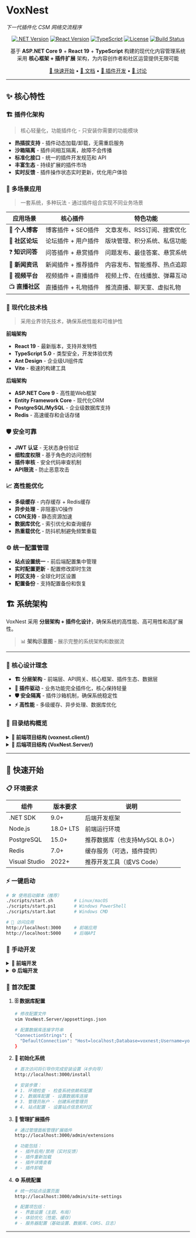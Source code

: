 # VoxNest
*下一代插件化 CSM 网络交流程序*

<div align="center">

[![.NET Version](https://img.shields.io/badge/.NET-9.0-blue?style=flat-square&logo=dotnet)](https://dotnet.microsoft.com/)
[![React Version](https://img.shields.io/badge/React-19-blue?style=flat-square&logo=react)](https://reactjs.org/)
[![TypeScript](https://img.shields.io/badge/TypeScript-5.0-blue?style=flat-square&logo=typescript)](https://www.typescriptlang.org/)
[![License](https://img.shields.io/badge/License-MIT-green?style=flat-square)](LICENSE)
[![Build Status](https://img.shields.io/badge/Build-Passing-brightgreen?style=flat-square)](https://github.com/your-repo/voxnest)

基于 **ASP.NET Core 9** + **React 19** + **TypeScript** 构建的现代化内容管理系统<br/>
采用 **核心框架 + 插件扩展** 架构，为内容创作者和社区运营提供无限可能

[🚀 快速开始](#-快速开始) • [📖 文档](docs/) • [🔌 插件开发](docs/05-插件开发指南.md) • [💬 讨论](https://github.com/your-repo/discussions)

</div>

---

## ✨ 核心特性

### 🏗️ **插件化架构**
> 核心轻量化，功能插件化 - 只安装你需要的功能模块

- **热插拔支持** - 插件动态加载/卸载，无需重启服务  
- **沙箱隔离** - 插件间相互隔离，故障不会传播
- **标准化接口** - 统一的插件开发规范和 API
- **丰富生态** - 持续扩展的插件市场
- **实时反馈** - 插件操作状态实时更新，优化用户体验

### 🎯 **多场景应用**
> 一套系统，多种玩法 - 通过插件组合实现不同业务场景

| 应用场景 | 核心插件 | 特色功能 |
|---------|---------|---------|
| 📝 **个人博客** | 博客插件 + SEO插件 | 文章发布、RSS订阅、搜索优化 |
| 💬 **社区论坛** | 论坛插件 + 用户插件 | 版块管理、积分系统、私信功能 |
| ❓ **知识问答** | 问答插件 + 悬赏插件 | 问题发布、最佳答案、悬赏系统 |
| 📰 **新闻资讯** | 新闻插件 + 推荐插件 | 内容发布、智能推荐、热点追踪 |
| 🎥 **视频平台** | 视频插件 + 直播插件 | 视频上传、在线播放、弹幕互动 |
| 📺 **直播社区** | 直播插件 + 礼物插件 | 推流直播、聊天室、虚拟礼物 |

### 🚀 **现代化技术栈**
> 采用业界领先技术，确保系统性能和可维护性

**前端架构**
- **React 19** - 最新版本，支持并发特性
- **TypeScript 5.0** - 类型安全，开发体验优秀
- **Ant Design** - 企业级UI组件库
- **Vite** - 极速的构建工具

**后端架构**  
- **ASP.NET Core 9** - 高性能Web框架
- **Entity Framework Core** - 现代化ORM
- **PostgreSQL/MySQL** - 企业级数据库支持
- **Redis** - 高速缓存和会话存储

### 🛡️ **安全可靠**
- **JWT 认证** - 无状态身份验证
- **细粒度权限** - 基于角色的访问控制
- **插件审核** - 安全代码审查机制
- **API限流** - 防止恶意攻击

### 📈 **高性能优化**
- **多级缓存** - 内存缓存 + Redis缓存
- **异步处理** - 非阻塞I/O操作
- **CDN支持** - 静态资源加速
- **数据库优化** - 索引优化和查询缓存
- **热重载优化** - 防抖机制避免频繁重载

### ⚙️ **统一配置管理**
- **站点设置统一** - 前后端配置集中管理
- **实时配置更新** - 配置修改即时生效
- **时区支持** - 全球化时区设置
- **配置备份** - 支持配置备份和恢复

## 🏗️ 系统架构

VoxNest 采用 **分层架构 + 插件化设计**，确保系统的高性能、高可用性和高扩展性。

> 📊 **架构示意图** - 展示完整的系统架构和数据流

---

### 🎯 **核心设计理念**

- **🏗️ 分层架构** - 前端层、API网关、核心框架、插件生态、数据层
- **🔌 插件驱动** - 业务功能完全插件化，核心保持轻量
- **🛡️ 安全隔离** - 插件沙箱机制，确保系统稳定性
- **⚡ 高性能** - 多级缓存、异步处理、数据库优化

### 📁 **目录结构概览**

<details>
<summary><strong>📂 前端项目结构 (voxnest.client/)</strong></summary>

```
📁 voxnest.client/
├── 📁 src/
│   ├── 📁 api/           # API调用层
│   ├── 📁 components/    # 通用组件
│   ├── 📁 pages/         # 页面组件
│   ├── 📁 stores/        # 状态管理
│   ├── 📁 types/         # 类型定义
│   └── 📁 styles/        # 样式文件
├── 📄 package.json       # 依赖配置
├── 📄 vite.config.ts     # Vite配置
└── 📄 tsconfig.json      # TypeScript配置
```
</details>

<details>
<summary><strong>📂 后端项目结构 (VoxNest.Server/)</strong></summary>

```
📁 VoxNest.Server/
├── 📁 Domain/            # 领域层 - 核心实体
│   ├── 📁 Entities/      # 数据实体
│   ├── 📁 Enums/         # 枚举定义
│   └── 📁 Events/        # 领域事件
├── 📁 Application/       # 应用层 - 业务逻辑
│   ├── 📁 DTOs/          # 数据传输对象
│   ├── 📁 Interfaces/    # 业务接口
│   └── 📁 Services/      # 业务服务
├── 📁 Infrastructure/    # 基础设施层
│   ├── 📁 Persistence/   # 数据持久化
│   └── 📁 Services/      # 基础服务
├── 📁 Presentation/      # 表示层 - API控制器
│   └── 📁 Controllers/   # API控制器
└── 📄 Program.cs         # 应用入口
```
</details>

---

## 🚀 快速开始

### 📋 **环境要求**

| 组件 | 版本要求 | 说明 |
|------|----------|------|
| .NET SDK | 9.0+ | 后端开发框架 |
| Node.js | 18.0+ LTS | 前端运行环境 |
| PostgreSQL | 15.0+ | 推荐数据库（也支持MySQL 8.0+） |
| Redis | 7.0+ | 缓存服务（可选，插件提供） |
| Visual Studio | 2022+ | 推荐开发工具（或VS Code） |

### ⚡ **一键启动**

```bash
# 🛠️ 使用启动脚本（推荐）
./scripts/start.sh        # Linux/macOS
./scripts/start.ps1       # Windows PowerShell
./scripts/start.bat       # Windows CMD

# 📝 访问应用
http://localhost:3000     # 前端应用
http://localhost:5000     # 后端API
```

### 🔧 **手动开发**

<details>
<summary><strong>📱 前端开发</strong></summary>

```bash
# 🔄 进入前端目录
cd voxnest.client

# 📦 安装依赖
npm install
# 或使用 yarn
yarn install

# 🚀 启动开发服务器
npm run dev
# 或使用 yarn
yarn dev

# 🌐 访问地址
http://localhost:3000
```
</details>

<details>
<summary><strong>⚙️ 后端开发</strong></summary>

```bash
# 🔄 进入后端目录
cd VoxNest.Server

# 📦 还原NuGet包
dotnet restore

# 🗄️ 更新数据库（首次运行）
dotnet ef database update

# 🚀 启动开发服务器
dotnet run
# 或使用热重载
dotnet watch run

# 🌐 访问地址
http://localhost:5000      # API
http://localhost:5000/swagger  # API文档
```
</details>

### 🔑 **首次配置**

1. **🗄️ 数据库配置**
   ```bash
   # 修改配置文件
   vim VoxNest.Server/appsettings.json
   
   # 配置数据库连接字符串
   "ConnectionStrings": {
     "DefaultConnection": "Host=localhost;Database=voxnest;Username=your_user;Password=your_password"
   }
   ```

2. **👤 初始化系统**
   ```bash
   # 首次访问将引导你完成安装设置（4步向导）
   http://localhost:3000/install
   
   # 安装步骤：
   # 1. 环境检查 - 检查系统依赖和配置
   # 2. 数据库配置 - 设置数据库连接
   # 3. 管理员账户 - 创建系统管理员
   # 4. 站点配置 - 设置站点信息和时区
   ```

3. **🔌 管理扩展插件**
   ```bash
   # 通过管理面板管理扩展插件
   http://localhost:3000/admin/extensions
   
   # 功能包括：
   # - 插件启用/禁用（实时反馈）
   # - 插件重新加载
   # - 插件详情查看
   # - 插件卸载
   ```

4. **⚙️ 系统配置**
   ```bash
   # 统一的站点设置页面
   http://localhost:3000/admin/site-settings
   
   # 配置项包括：
   # - 界面设置（主题、布局）
   # - 体验优化（性能、缓存）
   # - 服务器配置（基础设置、数据库、CORS、日志）
   ```

---
